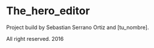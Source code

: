 # The_hero_editor

Project build by Sebastian Serrano Ortiz and [tu_nombre].

All right reserved. 2016 